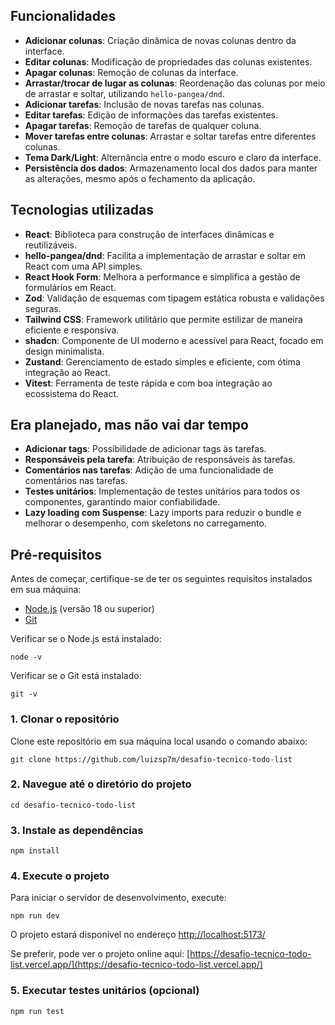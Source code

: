 ## Funcionalidades
- **Adicionar colunas**: Criação dinâmica de novas colunas dentro da interface.
- **Editar colunas**: Modificação de propriedades das colunas existentes.
- **Apagar colunas**: Remoção de colunas da interface.
- **Arrastar/trocar de lugar as colunas**: Reordenação das colunas por meio de arrastar e soltar, utilizando `hello-pangea/dnd`.
- **Adicionar tarefas**: Inclusão de novas tarefas nas colunas.
- **Editar tarefas**: Edição de informações das tarefas existentes.
- **Apagar tarefas**: Remoção de tarefas de qualquer coluna.
- **Mover tarefas entre colunas**: Arrastar e soltar tarefas entre diferentes colunas.
- **Tema Dark/Light**: Alternância entre o modo escuro e claro da interface.
- **Persistência dos dados**: Armazenamento local dos dados para manter as alterações, mesmo após o fechamento da aplicação.

## Tecnologias utilizadas
- **React**: Biblioteca para construção de interfaces dinâmicas e reutilizáveis.
- **hello-pangea/dnd**: Facilita a implementação de arrastar e soltar em React com uma API simples.
- **React Hook Form**: Melhora a performance e simplifica a gestão de formulários em React.
- **Zod**: Validação de esquemas com tipagem estática robusta e validações seguras.
- **Tailwind CSS**: Framework utilitário que permite estilizar de maneira eficiente e responsiva.
- **shadcn**: Componente de UI moderno e acessível para React, focado em design minimalista.
- **Zustand**: Gerenciamento de estado simples e eficiente, com ótima integração ao React.
- **Vitest**: Ferramenta de teste rápida e com boa integração ao ecossistema do React.
  
## Era planejado, mas não vai dar tempo

- **Adicionar tags**: Possibilidade de adicionar tags às tarefas.
- **Responsáveis pela tarefa**: Atribuição de responsáveis às tarefas.
- **Comentários nas tarefas**: Adição de uma funcionalidade de comentários nas tarefas.
- **Testes unitários**: Implementação de testes unitários para todos os componentes, garantindo maior confiabilidade.
- **Lazy loading com Suspense**: Lazy imports para reduzir o bundle e melhorar o desempenho, com skeletons no carregamento.

## Pré-requisitos

Antes de começar, certifique-se de ter os seguintes requisitos instalados em sua máquina:

- [Node.js](https://nodejs.org/) (versão 18 ou superior)
- [Git](https://git-scm.com/)

Verificar se o Node.js está instalado:

```
node -v
```

Verificar se o Git está instalado:

```
git -v
```

### 1. Clonar o repositório

Clone este repositório em sua máquina local usando o comando abaixo:

```
git clone https://github.com/luizsp7m/desafio-tecnico-todo-list
```

### 2. Navegue até o diretório do projeto

```
cd desafio-tecnico-todo-list
```

### 3. Instale as dependências

```
npm install
```

### 4. Execute o projeto

Para iniciar o servidor de desenvolvimento, execute:

``` 
npm run dev
```
O projeto estará disponível no endereço [http://localhost:5173/](http://localhost:5173/)

Se preferir, pode ver o projeto online aqui: [https://desafio-tecnico-todo-list.vercel.app/](https://desafio-tecnico-todo-list.vercel.app/)

### 5. Executar testes unitários (opcional)

``` 
npm run test
```
